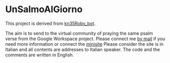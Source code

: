 # UnSalmoAlGiorno
This project is derived from [kn35Roby_bot](https://github.com/roberto-carnevale/kn35Roby_bot).

The aim is to send to the virtual community of praying the same psalm verse from the Google Workspace project.
Please connect me [by mail](mailto:kn35roby@gmail.com) if you need more information or connect the [minisite](https://sites.google.com/view/unsalmoalgiornobot/home)
Please consider the site is in Italian and all contents are addresses to Italian speaker. The code and the comments are written in English.
